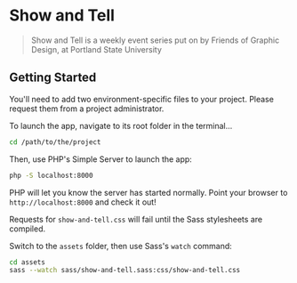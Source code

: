 # Show and Tell

> Show and Tell is a weekly event series put on by Friends of Graphic Design, at Portland State University

## Getting Started

You'll need to add two environment-specific files to your project. Please request them from a project administrator.

To launch the app, navigate to its root folder in the terminal…

```sh
cd /path/to/the/project
```

Then, use PHP's Simple Server to launch the app:

```sh
php -S localhost:8000
```

PHP will let you know the server has started normally. Point your browser to `http://localhost:8000` and check it out!

Requests for `show-and-tell.css` will fail until the Sass stylesheets are compiled.

Switch to the `assets` folder, then use Sass's `watch` command:

```sh
cd assets
sass --watch sass/show-and-tell.sass:css/show-and-tell.css
```
